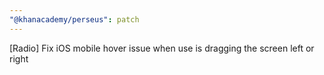 ```yaml
---
"@khanacademy/perseus": patch
---
```


[Radio] Fix iOS mobile hover issue when use is dragging the screen left or right
